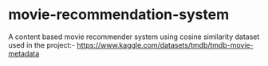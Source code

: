 # movie-recommendation-system

A content based movie recommender system using cosine similarity
dataset used in the project:- https://www.kaggle.com/datasets/tmdb/tmdb-movie-metadata
